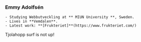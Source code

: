 ### Emmy Adolfsén
```
- Studying Webbutveckling at ** MIUN University **, Sweden. 
- Lives in **Vemdalen**.
- Latest work: **[Frukteriet]**(https://www.frukteriet.com/)
```

Tjolahopp surf is not up!
